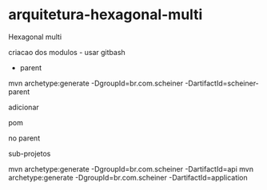 # arquitetura-hexagonal-multi
Hexagonal multi

criacao dos modulos - usar gitbash
- parent 

mvn archetype:generate -DgroupId=br.com.scheiner -DartifactId=scheiner-parent

adicionar 

<packaging>pom</packaging>

no parent

sub-projetos

mvn archetype:generate -DgroupId=br.com.scheiner -DartifactId=api
mvn archetype:generate -DgroupId=br.com.scheiner -DartifactId=application